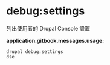 # debug:settings
列出使用者的 Drupal Console 設置

**application.gitbook.messages.usage:**
```
drupal debug:settings
dse
```
